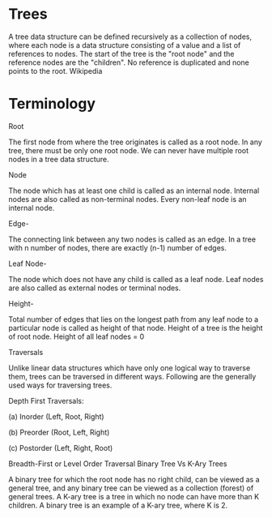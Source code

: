 # Trees

A tree data structure can be defined recursively as a collection of nodes, where each node is a data structure consisting of a value and a list of references to nodes. The start of the tree is the "root node" and the reference nodes are the "children". No reference is duplicated and none points to the root.
Wikipedia

# Terminology
Root

The first node from where the tree originates is called as a root node. In any tree, there must be only one root node. We can never have multiple root nodes in a tree data structure.

Node

The node which has at least one child is called as an internal node. Internal nodes are also called as non-terminal nodes. Every non-leaf node is an internal node.

Edge-

The connecting link between any two nodes is called as an edge. In a tree with n number of nodes, there are exactly (n-1) number of edges.

Leaf Node-

The node which does not have any child is called as a leaf node. Leaf nodes are also called as external nodes or terminal nodes.

Height-

Total number of edges that lies on the longest path from any leaf node to a particular node is called as height of that node. Height of a tree is the height of root node. Height of all leaf nodes = 0

Traversals

Unlike linear data structures which have only one logical way to traverse them, trees can be traversed in different ways. Following are the generally used ways for traversing trees.

Depth First Traversals:

(a) Inorder (Left, Root, Right)

(b) Preorder (Root, Left, Right)

(c) Postorder (Left, Right, Root)

Breadth-First or Level Order Traversal
Binary Tree Vs K-Ary Trees

A binary tree for which the root node has no right child, can be viewed as a general tree, and any binary tree can be viewed as a collection (forest) of general trees. A K-ary tree is a tree in which no node can have more than K children. A binary tree is an example of a K-ary tree, where K is 2.
